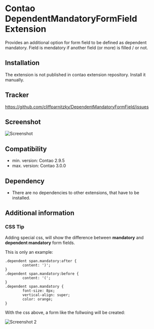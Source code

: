 Contao DependentMandatoryFormField Extension
============================================

Provides an additional option for form field to be defined as dependent mandatory. Field is mendatory if another field (or more) is filled / or not.


Installation
------------

The extension is not published in contao extension repository.
Install it manually.


Tracker
-------

https://github.com/cliffparnitzky/DependentMandatoryFormField/issues


Screenshot
----------

![Screenshot](https://raw.github.com/cliffparnitzky/DependentMandatoryFormField/master/screenshot.jpg)


Compatibility
-------------

- min. version: Contao 2.9.5
- max. version: Contao 3.0.0


Dependency
----------

- There are no dependencies to other extensions, that have to be installed.


Additional information
----------------------

### CSS Tip

Adding special css, will show the difference between **mandatory** and **dependent mandatory** form fields.

This is only an example:

	.dependent span.mandatory:after {
			content: ')';
	}
	.dependent span.mandatory:before {
			content: '(';
	}
	.dependent span.mandatory {
			font-size: 8px;
			vertical-align: super;
			color: orange;
	}
	
With the css above, a form like the follwoing will be created:

![Screenshot 2](https://raw.github.com/cliffparnitzky/DependentMandatoryFormField/master/screenshot2.jpg)
